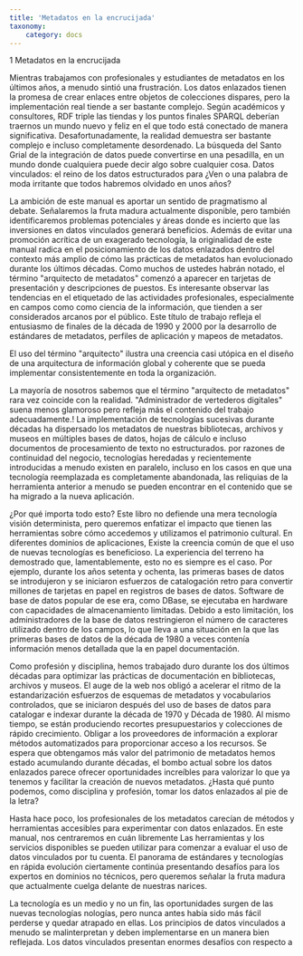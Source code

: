 ```yaml
---
title: 'Metadatos en la encrucijada'
taxonomy:
    category: docs
---
```


1 Metadatos en la encrucijada

Mientras trabajamos con profesionales y estudiantes de metadatos en los últimos años, a menudo sintió una frustración. Los datos enlazados tienen la promesa de crear enlaces entre objetos de colecciones dispares, pero la implementación real tiende a ser bastante complejo. Según académicos y consultores, RDF triple las tiendas y los puntos finales SPARQL deberían traernos un mundo nuevo y feliz en el que todo está conectado de manera significativa. Desafortunadamente, la realidad demuestra ser bastante complejo e incluso completamente desordenado. La búsqueda del Santo Grial de la integración de datos puede convertirse en una pesadilla, en un mundo donde cualquiera puede decir algo sobre cualquier cosa. Datos vinculados: el reino de los datos estructurados para ¿Ven o una palabra de moda irritante que todos habremos olvidado en unos años?

La ambición de este manual es aportar un sentido de pragmatismo al debate. Señalaremos la fruta madura actualmente disponible, pero también identificaremos problemas potenciales y áreas donde es incierto que las inversiones en datos vinculados generará beneficios. Además de evitar una promoción acrítica de un exagerado tecnología, la originalidad de este manual radica en el posicionamiento de los datos enlazados dentro del contexto más amplio de cómo las prácticas de metadatos han evolucionado durante los últimos décadas. Como muchos de ustedes habrán notado, el término "arquitecto de metadatos" comenzó a aparecer en tarjetas de presentación y descripciones de puestos. Es interesante observar las tendencias en el etiquetado de las actividades profesionales, especialmente en campos como como ciencia de la información, que tienden a ser considerados arcanos por el público. Este título de trabajo refleja el entusiasmo de finales de la década de 1990 y 2000 por la desarrollo de estándares de metadatos, perfiles de aplicación y mapeos de metadatos.

El uso del término "arquitecto" ilustra una creencia casi utópica en el diseño de una arquitectura de información global y coherente que se pueda implementar consistentemente en toda la organización.

La mayoría de nosotros sabemos que el término "arquitecto de metadatos" rara vez coincide con la realidad. "Administrador de vertederos digitales" suena menos glamoroso pero refleja más el contenido del trabajo adecuadamente.! 
La implementación de tecnologías sucesivas durante décadas ha dispersado los metadatos de nuestras bibliotecas, archivos y museos en múltiples bases de datos, hojas de cálculo e incluso documentos de procesamiento de texto no estructurados. por
razones de continuidad del negocio, tecnologías heredadas y recientemente introducidas a menudo existen en paralelo, incluso en los casos en que una tecnología reemplazada es completamente abandonada, las reliquias de la herramienta anterior a menudo se pueden encontrar en el contenido que se ha migrado a la nueva aplicación.

¿Por qué importa todo esto? Este libro no defiende una mera tecnología visión determinista, pero queremos enfatizar el impacto que tienen las herramientas sobre cómo accedemos y utilizamos el patrimonio cultural. En diferentes dominios de aplicaciones,
Existe la creencia común de que el uso de nuevas tecnologías es beneficioso. La experiencia del terreno ha demostrado que, lamentablemente, esto no es siempre es el caso. Por ejemplo, durante los años setenta y ochenta, las primeras bases de datos
se introdujeron y se iniciaron esfuerzos de catalogación retro para convertir millones de tarjetas en papel en registros de bases de datos. Software de base de datos popular de ese era, como DBase, se ejecutaba en hardware con capacidades de almacenamiento limitadas. Debido a esto limitación, los administradores de la base de datos restringieron el número de caracteres utilizado dentro de los campos, lo que lleva a una situación en la que las primeras bases de datos de la década de 1980 a veces contenía información menos detallada que la en papel documentación.

Como profesión y disciplina, hemos trabajado duro durante los dos últimos décadas para optimizar las prácticas de documentación en bibliotecas, archivos y museos. El auge de la web nos obligó a acelerar el ritmo de la estandarización
esfuerzos de esquemas de metadatos y vocabularios controlados, que se iniciaron después del uso de bases de datos para catalogar e indexar durante la década de 1970 y Década de 1980. Al mismo tiempo, se están produciendo recortes presupuestarios y colecciones de rápido crecimiento.
Obligar a los proveedores de información a explorar métodos automatizados para proporcionar acceso a los recursos. Se espera que obtengamos más valor del patrimonio de metadatos hemos estado acumulando durante décadas, el bombo actual sobre los datos enlazados parece ofrecer oportunidades increíbles para valorizar lo que ya tenemos y facilitar la creación de nuevos metadatos. ¿Hasta qué punto podemos, como disciplina y profesión, tomar los datos enlazados al pie de la letra?

Hasta hace poco, los profesionales de los metadatos carecían de métodos y herramientas accesibles para experimentar con datos enlazados. En este manual, nos centraremos en cuán libremente Las herramientas y los servicios disponibles se pueden utilizar para comenzar a evaluar el uso de datos vinculados por tu cuenta. El panorama de estándares y tecnologías en rápida evolución ciertamente continúa presentando desafíos para los expertos en dominios no técnicos, pero queremos señalar la fruta madura que actualmente cuelga delante de nuestras narices.

La tecnología es un medio y no un fin, las oportunidades surgen de las nuevas tecnologías nologías, pero nunca antes había sido más fácil perderse y quedar atrapado en ellas. Los principios de datos vinculados a menudo se malinterpretan y deben implementarse en un manera bien reflejada. Los datos vinculados presentan enormes desafíos con respecto a


